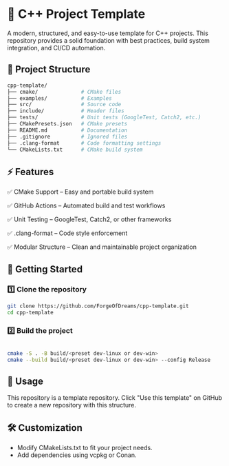 # 🚀 C++ Project Template

A modern, structured, and easy-to-use template for C++ projects. This repository provides a solid foundation with best practices, build system integration, and CI/CD automation.

## 📁 Project Structure

```bash
cpp-template/
├── cmake/              # CMake files
├── examples/           # Examples
├── src/                # Source code
├── include/            # Header files
├── tests/              # Unit tests (GoogleTest, Catch2, etc.)
├── CMakePresets.json   # CMake presets
├── README.md           # Documentation
├── .gitignore          # Ignored files
├── .clang-format       # Code formatting settings
└── CMakeLists.txt      # CMake build system
```

## ⚡ Features

✅ CMake Support – Easy and portable build system

✅ GitHub Actions – Automated build and test workflows

✅ Unit Testing – GoogleTest, Catch2, or other frameworks

✅ .clang-format – Code style enforcement

✅ Modular Structure – Clean and maintainable project organization

## 🚀 Getting Started

### 1️⃣ Clone the repository

```sh
git clone https://github.com/ForgeOfDreams/cpp-template.git
cd cpp-template
```

### 2️⃣ Build the project

```sh

cmake -S . -B build/<preset dev-linux or dev-win>
cmake --build build/<preset dev-linux or dev-win> --config Release

```

## 🎯 Usage

This repository is a template repository. Click "Use this template" on GitHub to create a new repository with this structure.

## 🛠️ Customization

* Modify CMakeLists.txt to fit your project needs.
* Add dependencies using vcpkg or Conan.
